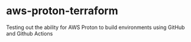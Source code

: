 # aws-proton-terraform

Testing out the ability for AWS Proton to build environments using GitHub and Github Actions
